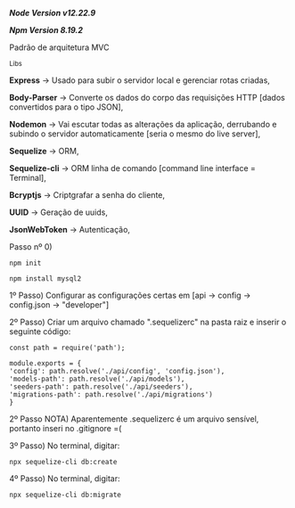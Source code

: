 ***Node Version v12.22.9***
    
***Npm Version 8.19.2***

Padrão de arquitetura MVC

<sub>Libs</sub>


**Express** -> Usado para subir o servidor local e gerenciar rotas criadas,

**Body-Parser** -> Converte os dados do corpo das requisições HTTP [dados convertidos para o tipo JSON],

**Nodemon** -> Vai escutar todas as alterações da aplicação, derrubando e subindo o servidor automaticamente [seria o mesmo do live server],

**Sequelize** -> ORM,

**Sequelize-cli** -> ORM linha de comando [command line interface = Terminal],

**Bcryptjs** -> Criptgrafar a senha do cliente,

**UUID** -> Geração de uuids,

**JsonWebToken** -> Autenticação,



Passo nº 0)

    npm init
    
    npm install mysql2

1º Passo) Configurar as configurações certas em [api -> config -> config.json -> "developer"]

2º Passo) Criar um arquivo chamado ".sequelizerc" na pasta raiz e inserir o seguinte código:

    const path = require('path');

    module.exports = {
    'config': path.resolve('./api/config', 'config.json'),
    'models-path': path.resolve('./api/models'),
    'seeders-path': path.resolve('./api/seeders'),
    'migrations-path': path.resolve('./api/migrations')
    }

2º Passo NOTA) Aparentemente .sequelizerc é um arquivo sensível, portanto inseri no .gitignore =(

3º Passo) No terminal, digitar: 
```
npx sequelize-cli db:create
```
4º Passo) No terminal, digitar: 
```
npx sequelize-cli db:migrate
```
